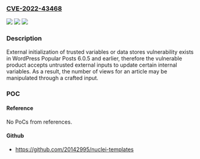 ### [CVE-2022-43468](https://cve.mitre.org/cgi-bin/cvename.cgi?name=CVE-2022-43468)
![](https://img.shields.io/static/v1?label=Product&message=WordPress%20Popular%20Posts&color=blue)
![](https://img.shields.io/static/v1?label=Version&message=n%2Fa&color=blue)
![](https://img.shields.io/static/v1?label=Vulnerability&message=External%20Initialization%20of%20Trusted%20Variables%20or%20Data%20Stores&color=brighgreen)

### Description

External initialization of trusted variables or data stores vulnerability exists in WordPress Popular Posts 6.0.5 and earlier, therefore the vulnerable product accepts untrusted external inputs to update certain internal variables. As a result, the number of views for an article may be manipulated through a crafted input.

### POC

#### Reference
No PoCs from references.

#### Github
- https://github.com/20142995/nuclei-templates

